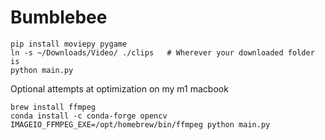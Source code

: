 # Bumblebee

```
pip install moviepy pygame
ln -s ~/Downloads/Video/ ./clips   # Wherever your downloaded folder is
python main.py
```

Optional attempts at optimization on my m1 macbook
```
brew install ffmpeg
conda install -c conda-forge opencv
IMAGEIO_FFMPEG_EXE=/opt/homebrew/bin/ffmpeg python main.py
```
